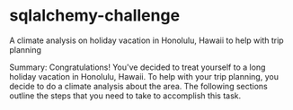 # sqlalchemy-challenge
 A climate analysis on holiday vacation in Honolulu, Hawaii to help with trip planning
 
 
Summary: Congratulations! You've decided to treat yourself to a long holiday vacation in Honolulu, Hawaii. To help with your trip planning, you decide to do a climate analysis about the area. The following sections outline the steps that you need to take to accomplish this task.



